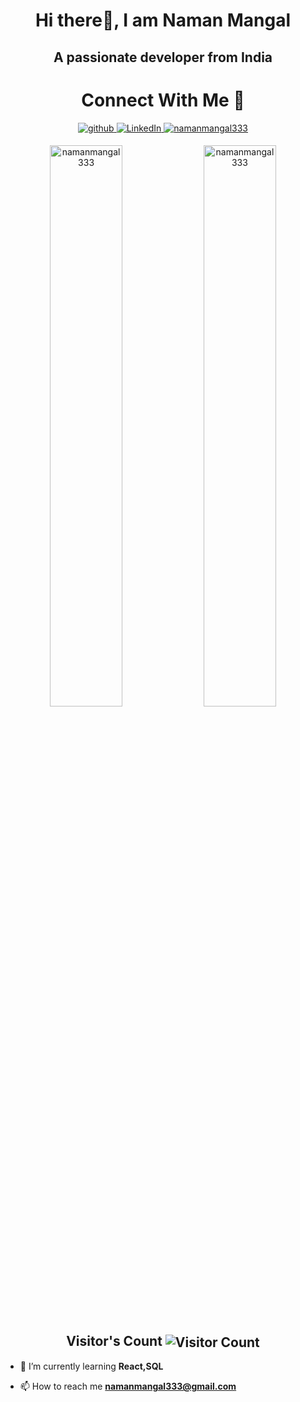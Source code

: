 
<h1 align="center">Hi there👋, I am Naman Mangal</h1>
<h2 align="center">A passionate developer from India</h2>



<h1 align="center">Connect With Me 🤝</h1> 
<p align="center">
<a href="https://https://github.com/NamanMangal333" target="_blank">
<img src=https://img.shields.io/badge/github-%2324292e.svg?&style=for-the-badge&logo=github&logoColor=white alt=github style="margin-bottom: 5px;" />
</a>
<a href="https://www.linkedin.com/in/naman-mangal-b60913274" target="_blank">
<img alt="LinkedIn" src="https://img.shields.io/badge/linkedin%20-%230077B5.svg?&style=for-the-badge&logo=linkedin&logoColor=white"/>
</a>
  <a href="https://twitter.com/namanmangal333" target="blank">
    <img src="https://img.shields.io/twitter/follow/namanmangal333?logo=twitter&style=for-the-badge" alt="namanmangal333" /></a>
</p>

<div align="center">
  <img width="48%" src="https://github-readme-stats.vercel.app/api?username=namanmangal333&theme=highcontrast&show_icons=true" alt="namanmangal333" />

<img width="48%" src="https://github-readme-streak-stats.herokuapp.com/?user=namanmangal333&theme=highcontrast&show_icons=true" alt="namanmangal333" />
</div>
<h2 align="center">Visitor's Count <img align="center" src="https://profile-counter.glitch.me/namanmangal333//count.svg" alt="Visitor Count" /></h2>

- 🌱 I’m currently learning **React,SQL**

- 📫 How to reach me **namanmangal333@gmail.com**


<!---
- 👋 Hi, I’m @NamanMangal333
- 👀 I’m interested in ...
- 🌱 I’m currently learning ...
- 💞️ I’m looking to collaborate on ...
- 📫 How to reach me ...
- 😄 Pronouns: ...
- ⚡ Fun fact: ...
NamanMangal333/NamanMangal333 is a ✨ special ✨ repository because its `README.md` (this file) appears on your GitHub profile.
You can click the Preview link to take a look at your changes.
--->
